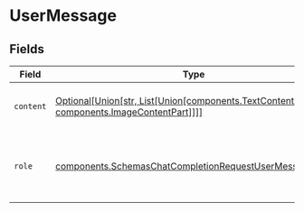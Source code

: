 # UserMessage


## Fields

| Field                                                                                                                        | Type                                                                                                                         | Required                                                                                                                     | Description                                                                                                                  |
| ---------------------------------------------------------------------------------------------------------------------------- | ---------------------------------------------------------------------------------------------------------------------------- | ---------------------------------------------------------------------------------------------------------------------------- | ---------------------------------------------------------------------------------------------------------------------------- |
| `content`                                                                                                                    | [Optional[Union[str, List[Union[components.TextContentPart, components.ImageContentPart]]]]](../../models/shared/content.md) | :heavy_check_mark:                                                                                                           | The contents of the user message.<br/>                                                                                       |
| `role`                                                                                                                       | [components.SchemasChatCompletionRequestUserMessageRole](../../models/shared/schemaschatcompletionrequestusermessagerole.md) | :heavy_check_mark:                                                                                                           | The role of the messages author, in this case `user`.                                                                        |